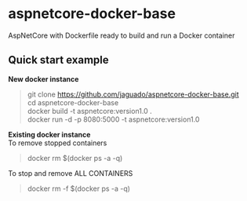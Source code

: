 # aspnetcore-docker-base #
AspNetCore with Dockerfile ready to build and run a Docker container  

## Quick start example ##

**New docker instance**  
> git clone https://github.com/jaguado/aspnetcore-docker-base.git  
> cd aspnetcore-docker-base  
> docker build -t aspnetcore:version1.0 .  
> docker run -d -p 8080:5000 -t aspnetcore:version1.0  

**Existing docker instance**  
To remove stopped containers  
> docker rm $(docker ps -a -q)  
  
To stop and remove ALL CONTAINERS  
> docker rm  -f $(docker ps -a -q)  